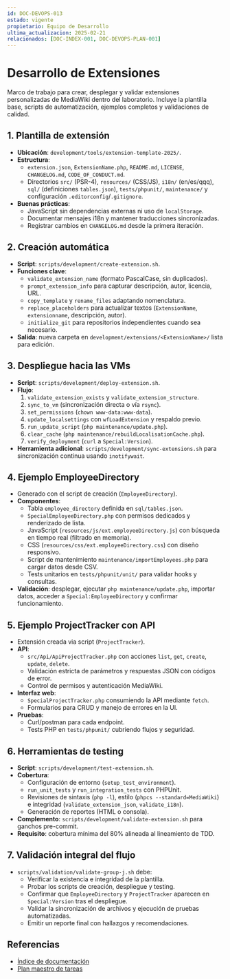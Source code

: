 ```yaml
---
id: DOC-DEVOPS-013
estado: vigente
propietario: Equipo de Desarrollo
ultima_actualizacion: 2025-02-21
relacionados: [DOC-INDEX-001, DOC-DEVOPS-PLAN-001]
---
```

# Desarrollo de Extensiones

Marco de trabajo para crear, desplegar y validar extensiones personalizadas de
MediaWiki dentro del laboratorio. Incluye la plantilla base, scripts de
automatización, ejemplos completos y validaciones de calidad.

## 1. Plantilla de extensión

- **Ubicación**: `development/tools/extension-template-2025/`.
- **Estructura**:
  - `extension.json`, `ExtensionName.php`, `README.md`, `LICENSE`,
    `CHANGELOG.md`, `CODE_OF_CONDUCT.md`.
  - Directorios `src/` (PSR-4), `resources/` (CSS/JS), `i18n/` (en/es/qqq),
    `sql/` (definiciones `tables.json`), `tests/phpunit/`, `maintenance/` y
    configuración `.editorconfig`/`.gitignore`.
- **Buenas prácticas**:
  - JavaScript sin dependencias externas ni uso de `localStorage`.
  - Documentar mensajes i18n y mantener traducciones sincronizadas.
  - Registrar cambios en `CHANGELOG.md` desde la primera iteración.

## 2. Creación automática

- **Script**: `scripts/development/create-extension.sh`.
- **Funciones clave**:
  - `validate_extension_name` (formato PascalCase, sin duplicados).
  - `prompt_extension_info` para capturar descripción, autor, licencia, URL.
  - `copy_template` y `rename_files` adaptando nomenclatura.
  - `replace_placeholders` para actualizar textos (`ExtensionName`,
    `extensionname`, descripción, autor).
  - `initialize_git` para repositorios independientes cuando sea necesario.
- **Salida**: nueva carpeta en `development/extensions/<ExtensionName>/` lista
  para edición.

## 3. Despliegue hacia las VMs

- **Script**: `scripts/development/deploy-extension.sh`.
- **Flujo**:
  1. `validate_extension_exists` y `validate_extension_structure`.
  2. `sync_to_vm` (sincronización directa o vía `rsync`).
  3. `set_permissions` (`chown www-data:www-data`).
  4. `update_localsettings` con `wfLoadExtension` y respaldo previo.
  5. `run_update_script` (`php maintenance/update.php`).
  6. `clear_cache` (`php maintenance/rebuildLocalisationCache.php`).
  7. `verify_deployment` (`curl` a `Special:Version`).
- **Herramienta adicional**: `scripts/development/sync-extensions.sh` para
  sincronización continua usando `inotifywait`.

## 4. Ejemplo EmployeeDirectory

- Generado con el script de creación (`EmployeeDirectory`).
- **Componentes**:
  - Tabla `employee_directory` definida en `sql/tables.json`.
  - `SpecialEmployeeDirectory.php` con permisos dedicados y renderizado de lista.
  - JavaScript (`resources/js/ext.employeeDirectory.js`) con búsqueda en tiempo
    real (filtrado en memoria).
  - CSS (`resources/css/ext.employeeDirectory.css`) con diseño responsivo.
  - Script de mantenimiento `maintenance/importEmployees.php` para cargar datos
    desde CSV.
  - Tests unitarios en `tests/phpunit/unit/` para validar hooks y consultas.
- **Validación**: desplegar, ejecutar `php maintenance/update.php`, importar
  datos, acceder a `Special:EmployeeDirectory` y confirmar funcionamiento.

## 5. Ejemplo ProjectTracker con API

- Extensión creada via script (`ProjectTracker`).
- **API**:
  - `src/Api/ApiProjectTracker.php` con acciones `list`, `get`, `create`,
    `update`, `delete`.
  - Validación estricta de parámetros y respuestas JSON con códigos de error.
  - Control de permisos y autenticación MediaWiki.
- **Interfaz web**:
  - `SpecialProjectTracker.php` consumiendo la API mediante `fetch`.
  - Formularios para CRUD y manejo de errores en la UI.
- **Pruebas**:
  - Curl/postman para cada endpoint.
  - Tests PHP en `tests/phpunit/` cubriendo flujos y seguridad.

## 6. Herramientas de testing

- **Script**: `scripts/development/test-extension.sh`.
- **Cobertura**:
  - Configuración de entorno (`setup_test_environment`).
  - `run_unit_tests` y `run_integration_tests` con PHPUnit.
  - Revisiones de sintaxis (`php -l`), estilo (`phpcs --standard=MediaWiki`) e
    integridad (`validate_extension_json`, `validate_i18n`).
  - Generación de reportes (HTML o consola).
- **Complemento**: `scripts/development/validate-extension.sh` para ganchos
  pre-commit.
- **Requisito**: cobertura mínima del 80% alineada al lineamiento de TDD.

## 7. Validación integral del flujo

- `scripts/validation/validate-group-j.sh` debe:
  - Verificar la existencia e integridad de la plantilla.
  - Probar los scripts de creación, despliegue y testing.
  - Confirmar que `EmployeeDirectory` y `ProjectTracker` aparecen en
    `Special:Version` tras el despliegue.
  - Validar la sincronización de archivos y ejecución de pruebas automatizadas.
  - Emitir un reporte final con hallazgos y recomendaciones.

## Referencias

- [Índice de documentación](../../README.md)
- [Plan maestro de tareas](../plan_tareas_mediawiki.md)
